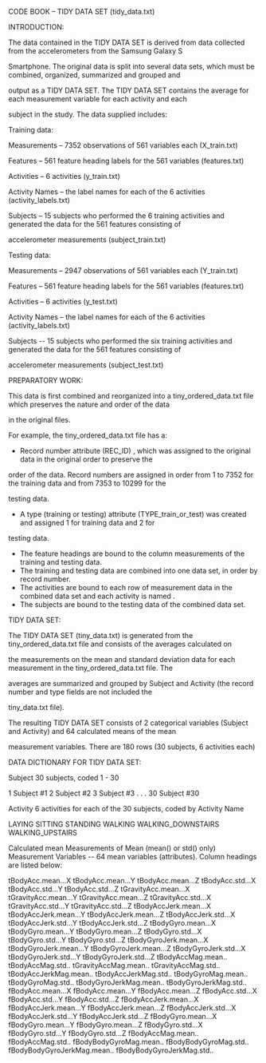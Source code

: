 CODE BOOK – TIDY DATA SET (tidy_data.txt)

INTRODUCTION: 

The data contained in the TIDY DATA SET is derived from data collected from the accelerometers from the Samsung Galaxy S 

Smartphone.  The original data is split into several data sets, which must be combined, organized, summarized and grouped and 

output as a TIDY DATA SET.  The TIDY DATA SET contains the average for each measurement variable for each activity and each 

subject in the study. The data supplied includes:

Training data:

Measurements – 7352 observations of 561 variables each (X_train.txt)

Features –  561 feature heading labels for the 561 variables (features.txt)

Activities – 6 activities (y_train.txt)

Activity Names – the label names for each of the 6 activities (activity_labels.txt)

Subjects – 15 subjects  who performed the 6 training activities and generated the data for the 561 features consisting of 

accelerometer measurements (subject_train.txt) 

Testing data:

Measurements – 2947 observations of 561 variables each (Y_train.txt)

Features – 561 feature heading labels for the 561 variables (features.txt)

Activities – 6 activities (y_test.txt)

Activity Names – the label names for each of the 6 activities (activity_labels.txt)

Subjects --  15 subjects who performed the six training activities and generated the data for the 561 features consisting of 

accelerometer measurements (subject_test.txt) 

PREPARATORY WORK:

This data is first combined and reorganized into a tiny_ordered_data.txt file which preserves the nature and order of the data 

in the original files. 

For example, the tiny_ordered_data.txt file has a:
-	Record number attribute (REC_ID) , which was assigned to the original data in the original order  to preserve the 

order of the data. Record numbers are assigned in order from 1 to 7352 for the training data and from 7353 to 10299 for the 

testing data.  
-	A type (training or testing)  attribute (TYPE_train_or_test) was created and assigned 1 for training data and 2 for 

testing data.  
-	The feature headings are bound to the column measurements of the training and testing data.
-	The training and testing data are combined into one data set, in order by record number.
-	The activities are bound to each row of measurement data in the combined data set and each activity is named .
-	The subjects are bound to the testing data of the combined data set.

TIDY DATA SET:

The TIDY DATA SET (tiny_data.txt) is generated from the tiny_ordered_data.txt file and consists of the averages calculated on 

the measurements on the mean and standard deviation data for each measurement in  the tiny_ordered_data.txt file.  The 

averages are summarized and grouped by Subject and Activity (the record number and type fields are not included the 

tiny_data.txt file).

The resulting TIDY DATA SET consists of 2 categorical variables (Subject and Activity) and 64 calculated means of the mean 

measurement variables.  There are 180 rows (30 subjects, 6 activities each)

DATA DICTIONARY FOR TIDY DATA SET: 

Subject 		30 subjects, coded 1 - 30

1	Subject #1
2	Subject #2
3	Subject #3
.
.
.
30	Subject #30

Activity		6 activities for each of the 30 subjects, coded by Activity Name

LAYING
SITTING
STANDING
WALKING
WALKING_DOWNSTAIRS
WALKING_UPSTAIRS

Calculated mean Measurements of Mean (mean() or std() only) Measurement Variables -- 
	64 mean variables (attributes). Column headings are listed below:

tBodyAcc.mean...X
tBodyAcc.mean...Y
tBodyAcc.mean...Z
tBodyAcc.std...X
tBodyAcc.std...Y
tBodyAcc.std...Z
tGravityAcc.mean...X
tGravityAcc.mean...Y
tGravityAcc.mean...Z
tGravityAcc.std...X
tGravityAcc.std...Y
tGravityAcc.std...Z
tBodyAccJerk.mean...X
tBodyAccJerk.mean...Y
tBodyAccJerk.mean...Z
tBodyAccJerk.std...X
tBodyAccJerk.std...Y
tBodyAccJerk.std...Z
tBodyGyro.mean...X
tBodyGyro.mean...Y
tBodyGyro.mean...Z
tBodyGyro.std...X
tBodyGyro.std...Y
tBodyGyro.std...Z
tBodyGyroJerk.mean...X
tBodyGyroJerk.mean...Y
tBodyGyroJerk.mean...Z
tBodyGyroJerk.std...X
tBodyGyroJerk.std...Y
tBodyGyroJerk.std...Z
tBodyAccMag.mean..
tBodyAccMag.std..
tGravityAccMag.mean..
tGravityAccMag.std..
tBodyAccJerkMag.mean..
tBodyAccJerkMag.std..
tBodyGyroMag.mean..
tBodyGyroMag.std..
tBodyGyroJerkMag.mean..
tBodyGyroJerkMag.std..
fBodyAcc.mean...X
fBodyAcc.mean...Y
fBodyAcc.mean...Z
fBodyAcc.std...X
fBodyAcc.std...Y
fBodyAcc.std...Z
fBodyAccJerk.mean...X
fBodyAccJerk.mean...Y
fBodyAccJerk.mean...Z
fBodyAccJerk.std...X
fBodyAccJerk.std...Y
fBodyAccJerk.std...Z
fBodyGyro.mean...X
fBodyGyro.mean...Y
fBodyGyro.mean...Z
fBodyGyro.std...X
fBodyGyro.std...Y
fBodyGyro.std...Z
fBodyAccMag.mean..
fBodyAccMag.std..
fBodyBodyGyroMag.mean..
fBodyBodyGyroMag.std..
fBodyBodyGyroJerkMag.mean..
fBodyBodyGyroJerkMag.std..					
